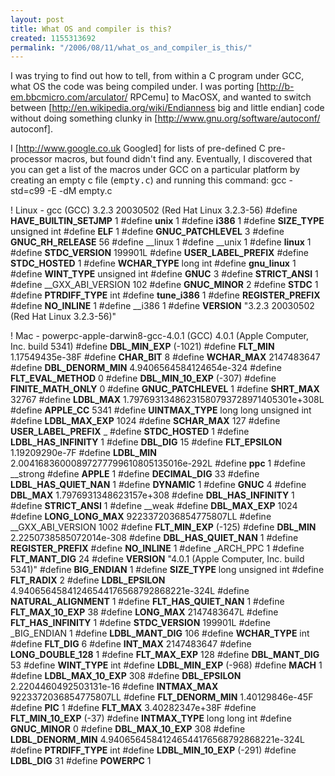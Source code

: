 ```yaml
---
layout: post
title: What OS and compiler is this?
created: 1155313692
permalink: "/2006/08/11/what_os_and_compiler_is_this/"
---
```

I was trying to find out how to tell, from within a C program under GCC, what OS the code was being compiled under.  I was porting [http://b-em.bbcmicro.com/arculator/ RPCemu] to MacOSX, and wanted to switch between [http://en.wikipedia.org/wiki/Endianness big and little endian] code without doing something clunky in [http://www.gnu.org/software/autoconf/ autoconf].  
<!--break-->
I [http://www.google.co.uk Googled] for lists of pre-defined C pre-processor macros, but found didn't find any.  Eventually, I discovered that you can get a list of the macros under GCC on a particular platform by creating an empty c file (<tt>empty.c</tt>) and running this command:
 gcc -std=c99 -E -dM empty.c

! Linux - gcc (GCC) 3.2.3 20030502 (Red Hat Linux 3.2.3-56)
 #define __HAVE_BUILTIN_SETJMP__ 1
 #define __unix__ 1
 #define __i386__ 1
 #define __SIZE_TYPE__ unsigned int
 #define __ELF__ 1
 #define __GNUC_PATCHLEVEL__ 3
 #define __GNUC_RH_RELEASE__ 56
 #define __linux 1
 #define __unix 1
 #define __linux__ 1
 #define __STDC_VERSION__ 199901L
 #define __USER_LABEL_PREFIX__ 
 #define __STDC_HOSTED__ 1
 #define __WCHAR_TYPE__ long int
 #define __gnu_linux__ 1
 #define __WINT_TYPE__ unsigned int
 #define __GNUC__ 3
 #define __STRICT_ANSI__ 1
 #define __GXX_ABI_VERSION 102
 #define __GNUC_MINOR__ 2
 #define __STDC__ 1
 #define __PTRDIFF_TYPE__ int
 #define __tune_i386__ 1
 #define __REGISTER_PREFIX__ 
 #define __NO_INLINE__ 1
 #define __i386 1
 #define __VERSION__ "3.2.3 20030502 (Red Hat Linux 3.2.3-56)"

! Mac - powerpc-apple-darwin8-gcc-4.0.1 (GCC) 4.0.1 (Apple Computer, Inc. build 5341)
 #define __DBL_MIN_EXP__ (-1021)
 #define __FLT_MIN__ 1.17549435e-38F
 #define __CHAR_BIT__ 8
 #define __WCHAR_MAX__ 2147483647
 #define __DBL_DENORM_MIN__ 4.9406564584124654e-324
 #define __FLT_EVAL_METHOD__ 0
 #define __DBL_MIN_10_EXP__ (-307)
 #define __FINITE_MATH_ONLY__ 0
 #define __GNUC_PATCHLEVEL__ 1
 #define __SHRT_MAX__ 32767
 #define __LDBL_MAX__ 1.79769313486231580793728971405301e+308L
 #define __APPLE_CC__ 5341
 #define __UINTMAX_TYPE__ long long unsigned int
 #define __LDBL_MAX_EXP__ 1024
 #define __SCHAR_MAX__ 127
 #define __USER_LABEL_PREFIX__ _
 #define __STDC_HOSTED__ 1
 #define __LDBL_HAS_INFINITY__ 1
 #define __DBL_DIG__ 15
 #define __FLT_EPSILON__ 1.19209290e-7F
 #define __LDBL_MIN__ 2.00416836000897277799610805135016e-292L
 #define __ppc__ 1
 #define __strong 
 #define __APPLE__ 1
 #define __DECIMAL_DIG__ 33
 #define __LDBL_HAS_QUIET_NAN__ 1
 #define __DYNAMIC__ 1
 #define __GNUC__ 4
 #define __DBL_MAX__ 1.7976931348623157e+308
 #define __DBL_HAS_INFINITY__ 1
 #define __STRICT_ANSI__ 1
 #define __weak 
 #define __DBL_MAX_EXP__ 1024
 #define __LONG_LONG_MAX__ 9223372036854775807LL
 #define __GXX_ABI_VERSION 1002
 #define __FLT_MIN_EXP__ (-125)
 #define __DBL_MIN__ 2.2250738585072014e-308
 #define __DBL_HAS_QUIET_NAN__ 1
 #define __REGISTER_PREFIX__ 
 #define __NO_INLINE__ 1
 #define _ARCH_PPC 1
 #define __FLT_MANT_DIG__ 24
 #define __VERSION__ "4.0.1 (Apple Computer, Inc. build 5341)"
 #define __BIG_ENDIAN__ 1
 #define __SIZE_TYPE__ long unsigned int
 #define __FLT_RADIX__ 2
 #define __LDBL_EPSILON__ 4.94065645841246544176568792868221e-324L
 #define __NATURAL_ALIGNMENT__ 1
 #define __FLT_HAS_QUIET_NAN__ 1
 #define __FLT_MAX_10_EXP__ 38
 #define __LONG_MAX__ 2147483647L
 #define __FLT_HAS_INFINITY__ 1
 #define __STDC_VERSION__ 199901L
 #define _BIG_ENDIAN 1
 #define __LDBL_MANT_DIG__ 106
 #define __WCHAR_TYPE__ int
 #define __FLT_DIG__ 6
 #define __INT_MAX__ 2147483647
 #define __LONG_DOUBLE_128__ 1
 #define __FLT_MAX_EXP__ 128
 #define __DBL_MANT_DIG__ 53
 #define __WINT_TYPE__ int
 #define __LDBL_MIN_EXP__ (-968)
 #define __MACH__ 1
 #define __LDBL_MAX_10_EXP__ 308
 #define __DBL_EPSILON__ 2.2204460492503131e-16
 #define __INTMAX_MAX__ 9223372036854775807LL
 #define __FLT_DENORM_MIN__ 1.40129846e-45F
 #define __PIC__ 1
 #define __FLT_MAX__ 3.40282347e+38F
 #define __FLT_MIN_10_EXP__ (-37)
 #define __INTMAX_TYPE__ long long int
 #define __GNUC_MINOR__ 0
 #define __DBL_MAX_10_EXP__ 308
 #define __LDBL_DENORM_MIN__ 4.94065645841246544176568792868221e-324L
 #define __PTRDIFF_TYPE__ int
 #define __LDBL_MIN_10_EXP__ (-291)
 #define __LDBL_DIG__ 31
 #define __POWERPC__ 1

